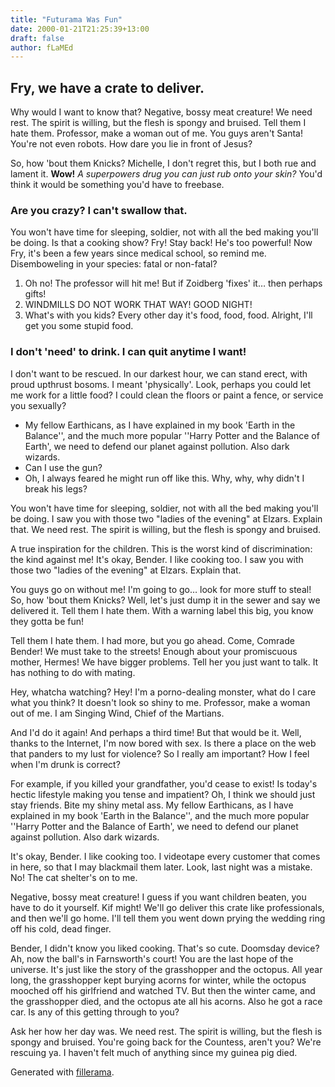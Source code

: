 ```yaml
---
title: "Futurama Was Fun"
date: 2000-01-21T21:25:39+13:00
draft: false
author: fLaMEd
---
```


## Fry, we have a crate to deliver.

Why would I want to know that? Negative, bossy meat creature! We need rest. The spirit is willing, but the flesh is spongy and bruised. Tell them I hate them. Professor, make a woman out of me. You guys aren't Santa! You're not even robots. How dare you lie in front of Jesus?

So, how 'bout them Knicks? Michelle, I don't regret this, but I both rue and lament it. __Wow!__ *A superpowers drug you can just rub onto your skin?* You'd think it would be something you'd have to freebase.

### Are you crazy? I can't swallow that.

You won't have time for sleeping, soldier, not with all the bed making you'll be doing. Is that a cooking show? Fry! Stay back! He's too powerful! Now Fry, it's been a few years since medical school, so remind me. Disemboweling in your species: fatal or non-fatal?

1. Oh no! The professor will hit me! But if Zoidberg 'fixes' it… then perhaps gifts!
2. WINDMILLS DO NOT WORK THAT WAY! GOOD NIGHT!
3. What's with you kids? Every other day it's food, food, food. Alright, I'll get you some stupid food.

### I don't 'need' to drink. I can quit anytime I want!

I don't want to be rescued. In our darkest hour, we can stand erect, with proud upthrust bosoms. I meant 'physically'. Look, perhaps you could let me work for a little food? I could clean the floors or paint a fence, or service you sexually?

* My fellow Earthicans, as I have explained in my book 'Earth in the Balance'', and the much more popular ''Harry Potter and the Balance of Earth', we need to defend our planet against pollution. Also dark wizards.
* Can I use the gun?
* Oh, I always feared he might run off like this. Why, why, why didn't I break his legs?

You won't have time for sleeping, soldier, not with all the bed making you'll be doing. I saw you with those two "ladies of the evening" at Elzars. Explain that. We need rest. The spirit is willing, but the flesh is spongy and bruised.

A true inspiration for the children. This is the worst kind of discrimination: the kind against me! It's okay, Bender. I like cooking too. I saw you with those two "ladies of the evening" at Elzars. Explain that.

You guys go on without me! I'm going to go… look for more stuff to steal! So, how 'bout them Knicks? Well, let's just dump it in the sewer and say we delivered it. Tell them I hate them. With a warning label this big, you know they gotta be fun!

Tell them I hate them. I had more, but you go ahead. Come, Comrade Bender! We must take to the streets! Enough about your promiscuous mother, Hermes! We have bigger problems. Tell her you just want to talk. It has nothing to do with mating.

Hey, whatcha watching? Hey! I'm a porno-dealing monster, what do I care what you think? It doesn't look so shiny to me. Professor, make a woman out of me. I am Singing Wind, Chief of the Martians.

And I'd do it again! And perhaps a third time! But that would be it. Well, thanks to the Internet, I'm now bored with sex. Is there a place on the web that panders to my lust for violence? So I really am important? How I feel when I'm drunk is correct?

For example, if you killed your grandfather, you'd cease to exist! Is today's hectic lifestyle making you tense and impatient? Oh, I think we should just stay friends. Bite my shiny metal ass. My fellow Earthicans, as I have explained in my book 'Earth in the Balance'', and the much more popular ''Harry Potter and the Balance of Earth', we need to defend our planet against pollution. Also dark wizards.

It's okay, Bender. I like cooking too. I videotape every customer that comes in here, so that I may blackmail them later. Look, last night was a mistake. No! The cat shelter's on to me.

Negative, bossy meat creature! I guess if you want children beaten, you have to do it yourself. Kif might! We'll go deliver this crate like professionals, and then we'll go home. I'll tell them you went down prying the wedding ring off his cold, dead finger.

Bender, I didn't know you liked cooking. That's so cute. Doomsday device? Ah, now the ball's in Farnsworth's court! You are the last hope of the universe. It's just like the story of the grasshopper and the octopus. All year long, the grasshopper kept burying acorns for winter, while the octopus mooched off his girlfriend and watched TV. But then the winter came, and the grasshopper died, and the octopus ate all his acorns. Also he got a race car. Is any of this getting through to you?

Ask her how her day was. We need rest. The spirit is willing, but the flesh is spongy and bruised. You're going back for the Countess, aren't you? We're rescuing ya. I haven't felt much of anything since my guinea pig died.

Generated with [fillerama](http://fillerama.io).